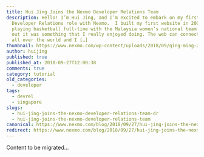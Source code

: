 ```yaml
---
title: Hui Jing Joins the Nexmo Developer Relations Team
description: Hello! I’m Hui Jing, and I’m excited to embark on my first
  Developer Relations role with Nexmo.  I built my first website in 2009 while
  playing basketball full-time with the Malaysia women’s national team. Turns
  out it was something that I really enjoyed doing. The web can connect people
  all over the world and I […]
thumbnail: https://www.nexmo.com/wp-content/uploads/2018/09/qing-ming-2018-22.jpg
author: huijing
published: true
published_at: 2018-09-27T12:00:38
comments: true
category: tutorial
old_categories:
  - developer
tags:
  - devrel
  - singapore
slugs:
  - hui-jing-joins-the-nexmo-developer-relations-team-dr
  - hui-jing-joins-the-nexmo-developer-relations-team
canonical: https://www.nexmo.com/blog/2018/09/27/hui-jing-joins-the-nexmo-developer-relations-team-dr
redirect: https://www.nexmo.com/blog/2018/09/27/hui-jing-joins-the-nexmo-developer-relations-team-dr
---
```

Content to be migrated...